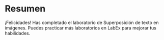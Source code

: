 # Resumen

¡Felicidades! Has completado el laboratorio de Superposición de texto en imágenes. Puedes practicar más laboratorios en LabEx para mejorar tus habilidades.

